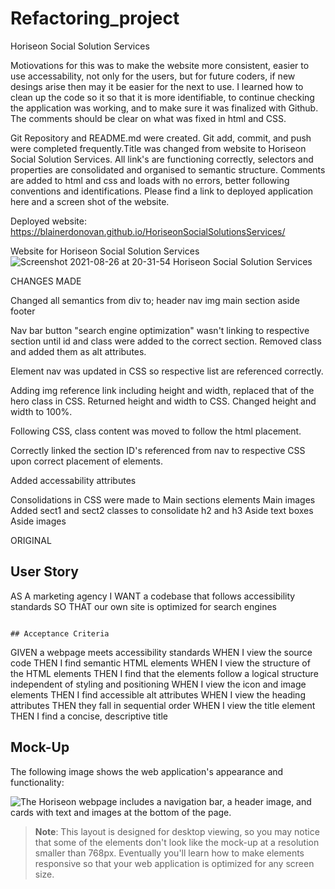 # Refactoring_project

Horiseon Social Solution Services

Motiovations for this was to make the website more consistent, easier to use accessability, not only for the users, but for future coders, if new desings arise then may it be easier for the next to use. I learned how to clean up the code so it so that it is more identifiable, to continue checking the application was working, and to make sure it was finalized with Github. The comments should be clear on what was fixed in html and CSS.

Git Repository and README.md were created. Git add, commit, and push were completed frequently.Title was changed from website to Horiseon Social Solution Services. All link's are functioning correctly, selectors and properties are consolidated and organised to semantic structure. Comments are added to html and css and loads with no errors, better following conventions and identifications. Please find a link to deployed application here and a screen shot of the website.

Deployed website:
https://blainerdonovan.github.io/HoriseonSocialSolutionsServices/

Website for Horiseon Social Solution Services
![Screenshot 2021-08-26 at 20-31-54 Horiseon Social Solution Services](https://user-images.githubusercontent.com/87785690/131065679-1a0a41c1-48ee-48e9-8e7d-1a950999d00d.png)


CHANGES MADE

Changed all semantics from div to;
header
nav
img
main
section
aside
footer

Nav bar button "search engine optimization" wasn't linking to respective section until id and class were added to the correct section.
    Removed class and added them as alt attributes.

Element nav was updated in CSS so respective list are referenced correctly.

Adding img reference link including height and width, replaced that of the hero class in CSS.
    Returned height and width to CSS.
    Changed height and width to 100%.

Following CSS, class content was moved to follow the html placement.

Correctly linked the section ID's referenced from nav to respective CSS upon correct placement of elements.

Added accessability attributes

Consolidations in CSS were made to 
Main sections elements
Main images
Added sect1 and sect2 classes to consolidate h2 and h3
Aside text boxes
Aside images

ORIGINAL

## User Story

AS A marketing agency
I WANT a codebase that follows accessibility standards
SO THAT our own site is optimized for search engines
```

## Acceptance Criteria

```
GIVEN a webpage meets accessibility standards
WHEN I view the source code
THEN I find semantic HTML elements
WHEN I view the structure of the HTML elements
THEN I find that the elements follow a logical structure independent of styling and positioning
WHEN I view the icon and image elements
THEN I find accessible alt attributes
WHEN I view the heading attributes
THEN they fall in sequential order
WHEN I view the title element
THEN I find a concise, descriptive title

## Mock-Up

The following image shows the web application's appearance and functionality:

![The Horiseon webpage includes a navigation bar, a header image, and cards with text and images at the bottom of the page.](./Assets/01-html-css-git-homework-demo.png)

> **Note**: This layout is designed for desktop viewing, so you may notice that some of the elements don't look like the mock-up at a resolution smaller than 768px. Eventually you'll learn how to make elements responsive so that your web application is optimized for any screen size.